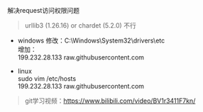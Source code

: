 解决request访问权限问题    

> urllib3 (1.26.16) or chardet (5.2.0)  不行   

* windows 
修改：C:\Windows\System32\drivers\etc    
增加：    
199.232.28.133 raw.githubusercontent.com      

* linux    
sudo vim /etc/hosts    
199.232.28.133 raw.githubusercontent.com      

> git学习视频：https://www.bilibili.com/video/BV1r3411F7kn/
